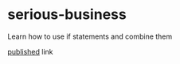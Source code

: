 # serious-business

Learn how to use if statements and combine them

[published](https://panaddamanarata.github.io/serious-business/) link
